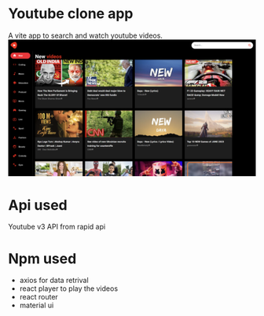 # Youtube clone app 
A vite app to search and watch youtube videos.
<img src="/public/you.png"/>

# Api used

Youtube v3 API from rapid api

# Npm used

- axios for data retrival
- react player to play the videos
- react router
- material ui
